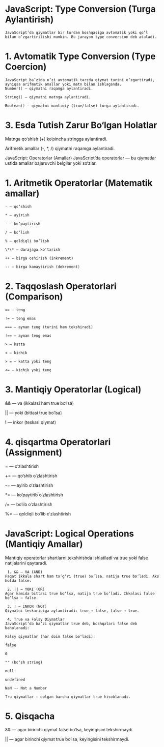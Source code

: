 # JavaScript: Type Conversion (Turga Aylantirish)

    JavaScript’da qiymatlar bir turdan boshqasiga avtomatik yoki qo‘l bilan o‘zgartirilishi mumkin. Bu jarayon type conversion deb ataladi.

# 1. Avtomatik Type Conversion (Type Coercion)

    JavaScript ba’zida o‘zi avtomatik tarzda qiymat turini o‘zgartiradi, ayniqsa arifmetik amallar yoki matn bilan ishlaganda.
    Number() — qiymatni raqamga aylantiradi.

    String() — qiymatni matnga aylantiradi.

    Boolean() — qiymatni mantiqiy (true/false) turga aylantiradi.

# 3. Esda Tutish Zarur Bo‘lgan Holatlar

Matnga qo‘shish (+) ko‘pincha stringga aylantiradi.

Arifmetik amallar (-, \*, /) qiymatni raqamga aylantiradi.

JavaScript: Operatorlar (Amallar)
JavaScript’da operatorlar — bu qiymatlar ustida amallar bajaruvchi belgilar yoki so‘zlar.

# 1. Aritmetik Operatorlar (Matematik amallar)

    - — qo‘shish

    * — ayirish

    - — ko‘paytirish

    / — bo‘lish

    % — qoldiqli bo‘lish

    \*\* — darajaga ko‘tarish

    ++ — birga oshirish (inkrement)

    -- — birga kamaytirish (dekrement)

# 2. Taqqoslash Operatorlari (Comparison)

    == — teng

    != — teng emas

    === — aynan teng (turini ham tekshiradi)

    !== — aynan teng emas

    > — katta

    < — kichik

    > = — katta yoki teng

    <= — kichik yoki teng

# 3. Mantiqiy Operatorlar (Logical)

&& — va (ikkalasi ham true bo‘lsa)

|| — yoki (bittasi true bo‘lsa)

! — inkor (teskari qiymat)

# 4. qisqartma Operatorlari (Assignment)

= — o‘zlashtirish

+= — qo‘shib o‘zlashtirish

-= — ayirib o‘zlashtirish

\*= — ko‘paytirib o‘zlashtirish

/= — bo‘lib o‘zlashtirish

%= — qoldiqli bo‘lib o‘zlashtirish

# JavaScript: Logical Operations (Mantiqiy Amallar)

Mantiqiy operatorlar shartlarni tekshirishda ishlatiladi va true yoki false natijalarini qaytaradi.

     1. && — VA (AND)
    Faqat ikkala shart ham to‘g‘ri (true) bo‘lsa, natija true bo‘ladi. Aks holda false.

     2. || — YOKI (OR)
    Agar kamida bittasi true bo‘lsa, natija true bo‘ladi. Ikkalasi false bo‘lsa — false.

     3. ! — INKOR (NOT)
    Qiymatni teskarisiga aylantiradi: true → false, false → true.

     4. True va Falsy Qiymatlar
    JavaScript’da ba’zi qiymatlar true deb, boshqalari false deb baholanadi:

    Falsy qiymatlar (har doim false bo‘ladi):

    false

    0

    "" (bo‘sh string)

    null

    undefined

    NaN -- Not a Number

    Tru qiymatlar — qolgan barcha qiymatlar true hisoblanadi.

# 5. Qisqacha

&& — agar birinchi qiymat false bo‘lsa, keyingisini tekshirmaydi.

|| — agar birinchi qiymat true bo‘lsa, keyingisini tekshirmaydi.
